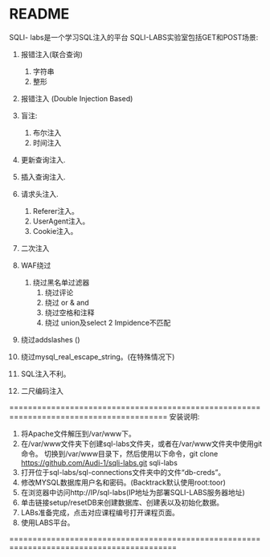 README
================
SQLI- labs是一个学习SQL注入的平台
SQLI-LABS实验室包括GET和POST场景:

1. 报错注入(联合查询)
	1. 字符串
	2. 整形
2. 报错注入 (Double Injection Based)

3. 盲注:
	1. 布尔注入
	2. 时间注入
4. 更新查询注入.
5. 插入查询注入.
6. 请求头注入.
	1. Referer注入。
	2. UserAgent注入。
	3. Cookie注入。
7. 二次注入
8. WAF绕过
	1. 绕过黑名单过滤器
		1. 绕过评论
		2. 绕过 or & and
		3. 绕过空格和注释
		4. 绕过 union及select
	2 Impidence不匹配
9. 绕过addslashes ()
10. 绕过mysql_real_escape_string。(在特殊情况下)
11. SQL注入不利。
12. 二尺编码注入

========================================================================================
安装说明:
1. 将Apache文件解压到/var/www下。
2. 在/var/www文件夹下创建sql-labs文件夹，或者在/var/www文件夹中使用git命令。
	切换到/var/www目录下，然后使用以下命令，git clone https://github.com/Audi-1/sqli-labs.git sqli-labs
3. 打开位于sql-labs/sql-connections文件夹中的文件“db-creds”。
4. 修改MYSQL数据库用户名和密码。(Backtrack默认使用root:toor)
5. 在浏览器中访问http://IP/sql-labs(IP地址为部署SQLI-LABS服务器地址)
6. 单击链接setup/resetDB来创建数据库、创建表以及初始化数据。
7. LABs准备完成，点击对应课程编号打开课程页面。
8. 使用LABS平台。

==========================================================================================


